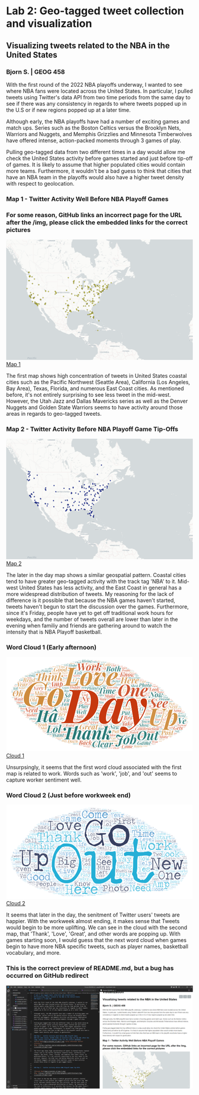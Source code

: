 # Lab 2: Geo-tagged tweet collection and visualization
## Visualizing tweets related to the NBA in the United States
### Bjorn S. | GEOG 458

With the first round of the 2022 NBA playoffs underway, I wanted to see where NBA fans were located across the United States. In particular, I pulled tweets using Twitter's data API from two time periods from the same day to see if there was any consistency in regards to where tweets popped up in the U.S or if new regions popped up at a later time.

Although early, the NBA playoffs have had a number of exciting games and match ups. Series such as the Boston Celtics versus the Brooklyn Nets, Warriors and Nuggets, and Memphis Grizzlies and Minnesota Timberwolves have offered intense, action-packed moments through 3 games of play.

Pulling geo-tagged data from two different times in a day would allow me check the United States activity before games started and just before tip-off of games. It is likely to assume that higher populated cities would contain more teams. Furthermore, it wouldn't be a bad guess to think that cities that have an NBA team in the playoffs would also have a higher tweet density with respect to geolocation.

### Map 1 - Twitter Activity Well Before NBA Playoff Games
### For some reason, GitHub links an incorrect page for the URL after the /img, please click the embedded links for the correct pictures
![First Map](img\screenshot_of_map-1.png "Early afternoon Twitter activity")
[Map 1](https://github.com/soriabjo/geog458_lab02/blob/main/img/screenshot_of_map-1.png)

The first map shows high concentration of tweets in United States coastal cities such as the Pacific Northwest (Seattle Area), California (Los Angeles, Bay Area), Texas, Florida, and numerous East Coast cities. As mentioned before, it's not entirely surprising to see less tweet in the mid-west. However, the Utah Jazz and Dallas Mavericks series as well as the Denver Nuggets and Golden State Warriors seems to have activity around those areas in regards to geo-tagged tweets.


### Map 2 - Twitter Activity Before NBA Playoff Game Tip-Offs

![Second Map](img\screenshot_of_map-2.png)
[Map 2](https://github.com/soriabjo/geog458_lab02/blob/main/img/screenshot_of_map-2.png)

The later in the day map shows a similar geospatial pattern. Coastal cities tend to have greater geo-tagged activity with the track tag 'NBA' to it. Mid-west United States has less activity, and the East Coast in general has a more widespread distribution of tweets. My reasoning for the lack of difference is it possible that because the NBA games haven't started, tweets haven't begun to start the discussion over the games. Furthermore, since it's Friday, people have yet to get off traditional work hours for weekdays, and the number of tweets overall are lower than later in the evening when familiy and friends are gathering around to watch the intensity that is NBA Playoff basketball.

### Word Cloud 1 (Early afternoon)

![Cloud 1](img\screenshot_of_wordcloud-1.png "Early afternoon")
[Cloud 1](https://github.com/soriabjo/geog458_lab02/blob/main/img/screenshot_of_map-2.png)

Unsurpsingly, it seems that the first word cloud associated with the first map is related to work. Words such as 'work', 'job', and 'out' seems to capture worker sentiment well.

### Word Cloud 2 (Just before workweek end)

![Cloud 2](img\screenshot_of_wordcloud-2.png "Before tip-off")
[Cloud 2](https://github.com/soriabjo/geog458_lab02/blob/main/img/screenshot_of_wordcloud-2.png)

It seems that later in the day, the senitment of Twitter users' tweets are happier. With the workweek almost ending, it makes sense that Tweets would begin to be more uplifting. We can see in the cloud with the second map, that 'Thank', 'Love', 'Great', and other words are popping up. With games starting soon, I would guess that the next word cloud when games begin to have more NBA specific tweets, such as player names, basketball vocabulary, and more.


### This is the correct preview of README.md, but a bug has occurred on GitHub redirect

![Correct preview!](Screenshot_562.png "Correct format")
